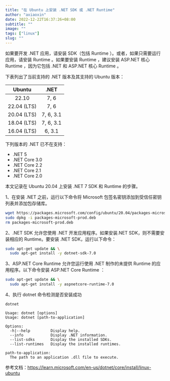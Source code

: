 ```yaml
---
title: "在 Ubuntu 上安装 .NET SDK 或 .NET Runtime"
author: "axiaoxin"
date: 2022-12-22T16:37:26+08:00
subtitle: ""
image: ""
tags: ["linux"]
slug: ""
---
```


如果要开发 .NET 应用，请安装 SDK（包括 Runtime ）。或者，如果只需要运行应用，请安装 Runtime 。如果要安装 Runtime ，建议安装 ASP.NET 核心 Runtime ，因为它包括 .NET 和 ASP.NET 核心 Runtime 。

下表列出了当前支持的 .NET 版本及其支持的 Ubuntu 版本：

| Ubuntu      | .NET      |
| :--:        | :--:      |
| 22.10       | 7, 6      |
| 22.04 (LTS) | 7, 6      |
| 20.04 (LTS) | 7, 6, 3.1 |
| 18.04 (LTS) | 7, 6, 3.1 |
| 16.04 (LTS) | 6, 3.1    |

下列版本的 .NET 已不在支持：

- .NET 5
- .NET Core 3.0
- .NET Core 2.2
- .NET Core 2.1
- .NET Core 2.0

本文记录在 Ubuntu 20.04 上安装 .NET 7 SDK 和 Runtime 的步骤。


1、在安装 .NET 之前，运行以下命令将 Microsoft 包签名密钥添加到受信任密钥列表并添加包存储库。

```sh
wget https://packages.microsoft.com/config/ubuntu/20.04/packages-microsoft-prod.deb -O packages-microsoft-prod.deb
sudo dpkg -i packages-microsoft-prod.deb
rm packages-microsoft-prod.deb
```

2、.NET SDK 允许您使用 .NET 开发应用程序。如果安装.NET SDK，则不需要安装相应的 Runtime。要安装 .NET SDK，运行以下命令：

```sh
sudo apt-get update && \
  sudo apt-get install -y dotnet-sdk-7.0
```

3、ASP.NET Core Runtime 允许您运行使用 .NET 制作的未提供 Runtime 的应用程序。以下命令安装 ASP.NET Core Runtime ：

```sh
sudo apt-get update && \
  sudo apt-get install -y aspnetcore-runtime-7.0
```

4、执行 dotnet 命令检测是否安装成功

```text
dotnet

Usage: dotnet [options]
Usage: dotnet [path-to-application]

Options:
  -h|--help         Display help.
  --info            Display .NET information.
  --list-sdks       Display the installed SDKs.
  --list-runtimes   Display the installed runtimes.

path-to-application:
  The path to an application .dll file to execute.
```

参考文档：<https://learn.microsoft.com/en-us/dotnet/core/install/linux-ubuntu>
